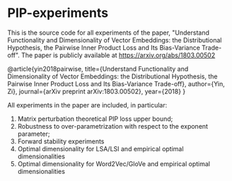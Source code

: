 # PIP-experiments

This is the source code for all experiments of the paper, "Understand Functionality and Dimensionality of Vector Embeddings: the Distributional Hypothesis, the Pairwise Inner Product Loss and Its Bias-Variance Trade-off". The paper is publicly available at
https://arxiv.org/abs/1803.00502

@article{yin2018pairwise,
  title={Understand Functionality and Dimensionality of Vector Embeddings: the Distributional Hypothesis, the Pairwise Inner Product Loss and Its Bias-Variance Trade-off},
  author={Yin, Zi},
  journal={arXiv preprint arXiv:1803.00502},
  year={2018}
}

All experiments in the paper are included, in particular:
1. Matrix perturbation theoretical PIP loss upper bound;
2. Robustness to over-parametrization with respect to the exponent parameter;
3. Forward stability experiments
4. Optimal dimensionality for LSA/LSI and empirical optimal dimensionalities
5. Optimal dimensionality for Word2Vec/GloVe and empirical optimal dimensionalities
